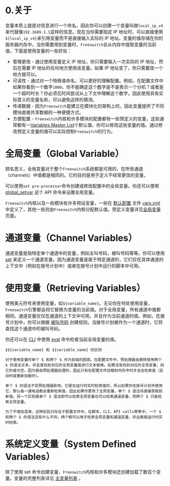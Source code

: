 # 0.关于

变量本质上就是对信息进行一个命名，因此你可以创建一个变量叫做``local_ip_v4``来代替像``192.1689.1.1``这样的信息。现在当你需要指定 IP 地址时，可以直接使用``${local_ip_v4}``来引用变量而不是直接输入实际的 IP 地址。变量的值存储在你的服务器内存中，当你需要用到变量时，``Freeswitch``会从内存中提取变量的当前值。下面是使用变量的一些好处：

- 管理更改 - 通过使用变量定义 IP 地址，你只需要输入一次实际的 IP 地址，然后在需要 IP 地址的任何地方使用该变量。如果 IP 地址变了，你只需要改一个地方就可以。
- 可读性 - 通过对一个特殊值命名，可以更好的理解配置。例如，在配置文件中如果你看到一个数字``1000``，你不能确定这个数字是不是表示一个分机？或者是一个超时时长？你必须花时间尝试从上下文中理解这个数字。因此使用具有实际意义的变量名称，可以避免这样的猜测。
- 传递数据 - 因为``Freeswitch``是建立在模块化的架构上的，因此变量提供了不同模块直接共享数据的一种便捷方式。
- 方便配置 - ``Freeswitch``内核和许多模块的配置都有一些预定义的变量，这些通常都有一[Variables Master List](https://freeswitch.org/confluence/display/FREESWITCH/Variables+Master+List)个默认值，你可以修改这些变量的值。通过修改预定义变量的值可以实际控制``Freeswitch``的行为。

# 全局变量（Global Variable）

顾名思义，全局变量对于整个``Freeswitch``系统都是可用的，在所有通道（channels）中值都是相同的。它的目的是用于定义不经常更改的变量。

可以使用``set pre-processor``命令创建或修改配置中的全局变量。你还可以使用  [global_setvar](../../Modules/mod_commands.md) 这个 API 命令来设置全局变量。

``Freeswitch``内核以及一些模块有许多预设变量，一些在 [默认配置](../../Configuration/Default_Configuration.md) 文件 [vars.xml](../../Configuration/Configuring_FreeSWITCH/vars.xml.md) 中定义了，其他一些则由``Freeswitch``内核分配默认值。预定义变量详见[全局变量](Global_Variables.md) 页面。

# 通道变量（Channel Variables）

通道变量是指特定单个通道中的变量，例如主叫号码，被叫号码等等。你可以使用  [set](../../Modules/mod_dptools/mod_dptools_set.md)  来定义一个通道变量。因为通道变量是属于特定通道的，它们仅在具体通道的上下文中（例如在拨号计划中）或者在拨号计划中运行的脚本中可用。

# 使用变量（Retrieving Variables）

使用美元符号来使用变量，如``${variable_name}``。无论你在何处使用变量，``Freeswitch``引擎都会将它替换为变量的当前值。对于全局变量，所有通道中值都相同。通道变量仅仅在通道的上下文中可用，并且作为当前通道的值。例如，在拨号计划中，你可以根据 [被叫号码](../../Dialplan/Variables_Master_List.md) 创建规则。当拨号计划被作为一个通道时，它将查找这个通道中的被叫号码。

你还可以在 [CLI](../Client_and_Developer_Interfaces/Command-Line_Interface_fs_cli.md) 中使用  [eval](../../Modules/mod_dptools/mod_dptools_set.md)  命令检查当前全局变量的值。

```
$${variable_name} 和 ${variable_name} 的区别

对于使用变量时单个 $ 和两个 $ 作为前缀的困惑。在配置文件中，预处理器会删除使用两个 $ 的语法文本，并且查找到对应的全局变量值进行文本替换。如果没有找到对应的全局变量，则它的值为空。因为是由预处理器处理的，因此只有在配置文件加载到内存中时才会去检索值（启动时或重新加载时）。

单个 $ 的语法不受预处理器影响，它是在运行时实时检索值的，所以如果你在拨号计划中使用它，那么每一通电话都会重新检索值。因此如果你更改了全局变量，单个 $ 语法将直接获取到新值。另一个区别是单个 $ 语法即可以检索全局变量也可以检索通道变量，而两个 $ 只能检索全局变量。

为了不增加混淆，这种区别只存在于配置文件中。在脚本，CLI，API calls等等中，一个 $ 和两个 $ 的语法没有什么不同，两个都可以用于检索全局变量和通道变量，并且都是运行时实时检索。
```

# 系统定义变量（System Defined Variables）

除了使用 set 命令创建变量，``Freeswitch``内核和许多模块还创建加载了数百个变量。变量的完整列表详见 [主变量列表](../../Dialplan/Variables_Master_List.md) 。